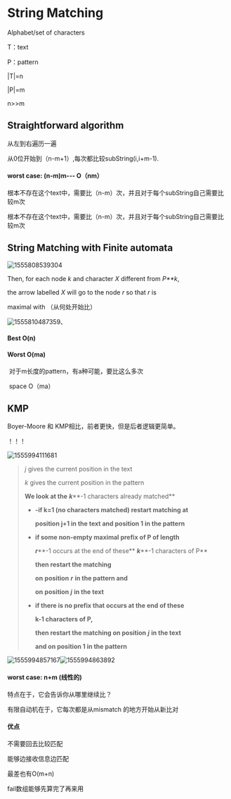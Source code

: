 # String Matching

Alphabet/set of characters

T：text

P：pattern

|T|=n

|P|=m

n>>m

## Straightforward algorithm

从左到右遍历一遍

从0位开始到（n-m+1）,每次都比较subString(i,i+m-1).

#### worst case:  (n-m)m--- O（nm）

​	根本不存在这个text中，需要比（n-m）次，并且对于每个subString自己需要比较m次

​	根本不存在这个text中，需要比（n-m）次，并且对于每个subString自己需要比较m次



## String Matching with Finite automata

![1555808539304](C:\Users\Emily_Chen\AppData\Roaming\Typora\typora-user-images\1555808539304.png)

Then, for each node *k* and character *X* different from *P**k*, 

the arrow labelled *X* will go to the node *r* so that *r* is 

maximal with （从何处开始比）

![1555810487359](C:\Users\Emily_Chen\AppData\Roaming\Typora\typora-user-images\1555810487359.png)、

#### Best    O(n) 

#### Worst  O(ma)

​	对于m长度的pattern，有a种可能，要比这么多次

​	space O（ma）

## KMP   

Boyer-Moore  和 KMP相比，前者更快，但是后者逻辑更简单。

！！！

![1555994111681](C:\Users\Emily_Chen\AppData\Roaming\Typora\typora-user-images\1555994111681.png)



> *j* gives the current position in the text
>
> *k* gives the current position in the pattern 
>
> **We look at the** ***k*****-1 characters already matched**
>
> -  **-if k=1 (no characters matched) restart matching at** 
>
>    **position j+1 in the text and position 1 in the pattern**
>
> - **if  some non-empty maximal prefix of P of length** 
>
>    ***r*****-1 occurs at the end of these** ***k*****-1 characters of P** 
>
>    **then restart the matching** 
>
>    **on** **position** ***r*** **in the pattern and** 
>
>    **on** **position** ***j*** **in the text**
>
> * **if there is no prefix that occurs at the end of these** 
>
>    **k-1 characters of P,**
>
>    **then restart the matching on position** ***j*** **in the text** 
>
>    **and on position 1 in the pattern**   

![1555994857167](C:\Users\Emily_Chen\AppData\Roaming\Typora\typora-user-images\1555994857167.png)![1555994863892](C:\Users\Emily_Chen\AppData\Roaming\Typora\typora-user-images\1555994863892.png)

#### worst case: n+m (线性的)

特点在于，它会告诉你从哪里继续比？

有限自动机在于，它每次都是从mismatch 的地方开始从新比对

#### 优点

不需要回去比较匹配

能够边接收信息边匹配

最差也有O(m+n)

fail数组能够先算完了再来用

